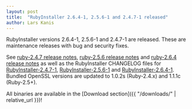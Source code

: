 ```yaml
---
layout: post
title:  "RubyInstaller 2.6.4-1, 2.5.6-1 and 2.4.7-1 released"
author: Lars Kanis
---
```

RubyInstaller versions 2.6.4-1, 2.5.6-1 and 2.4.7-1 are released. These are maintenance releases with bug and security fixes.

See [ruby-2.4.7 release notes](https://www.ruby-lang.org/en/news/2019/08/28/ruby-2-4-7-released/), [ruby-2.5.6 release notes](https://www.ruby-lang.org/en/news/2019/08/28/ruby-2-5-6-released/) and [ruby-2.6.4 release notes](https://www.ruby-lang.org/en/news/2019/08/28/ruby-2-6-4-released/) as well as the RubyInstaller CHANGELOG files for [RubyInstaller-2.4.7-1](https://github.com/oneclick/rubyinstaller2/blob/master/CHANGELOG-2.4.md#rubyinstaller-247-1---2019-09-09), [RubyInstaller-2.5.6-1](https://github.com/oneclick/rubyinstaller2/blob/master/CHANGELOG-2.5.md#rubyinstaller-256-1---2019-09-09) and [RubyInstaller-2.6.4-1](https://github.com/oneclick/rubyinstaller2/blob/master/CHANGELOG-2.6.md#rubyinstaller-264-1---2019-09-09).
Bundled OpenSSL versions are updated to 1.0.2s (Ruby-2.4.x) and 1.1.1c (Ruby-2.5+).

All binaries are available in the [Download section]({{ "/downloads/" | relative_url }})!
